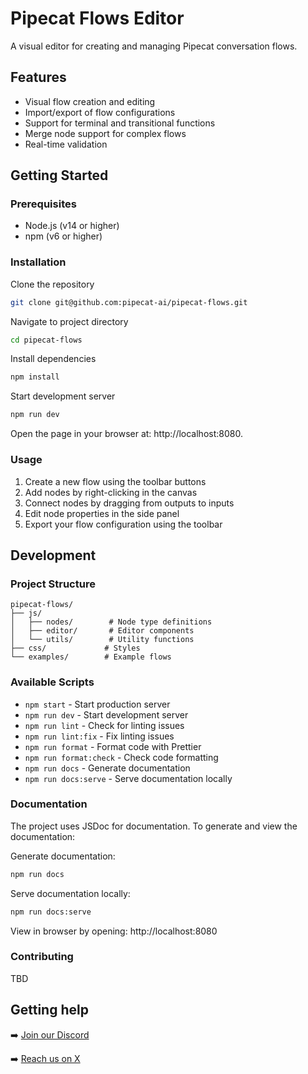 # Pipecat Flows Editor

A visual editor for creating and managing Pipecat conversation flows.

## Features

- Visual flow creation and editing
- Import/export of flow configurations
- Support for terminal and transitional functions
- Merge node support for complex flows
- Real-time validation

## Getting Started

### Prerequisites

- Node.js (v14 or higher)
- npm (v6 or higher)

### Installation

Clone the repository

```bash
git clone git@github.com:pipecat-ai/pipecat-flows.git
```

Navigate to project directory

```bash
cd pipecat-flows
```

Install dependencies

```bash
npm install
```

Start development server

```bash
npm run dev
```

Open the page in your browser at: http://localhost:8080.

### Usage

1. Create a new flow using the toolbar buttons
2. Add nodes by right-clicking in the canvas
3. Connect nodes by dragging from outputs to inputs
4. Edit node properties in the side panel
5. Export your flow configuration using the toolbar

## Development

### Project Structure

```
pipecat-flows/
├── js/
│   ├── nodes/        # Node type definitions
│   ├── editor/       # Editor components
│   └── utils/        # Utility functions
├── css/             # Styles
└── examples/        # Example flows
```

### Available Scripts

- `npm start` - Start production server
- `npm run dev` - Start development server
- `npm run lint` - Check for linting issues
- `npm run lint:fix` - Fix linting issues
- `npm run format` - Format code with Prettier
- `npm run format:check` - Check code formatting
- `npm run docs` - Generate documentation
- `npm run docs:serve` - Serve documentation locally

### Documentation

The project uses JSDoc for documentation. To generate and view the documentation:

Generate documentation:

```bash
npm run docs
```

Serve documentation locally:

```bash
npm run docs:serve
```

View in browser by opening: http://localhost:8080

### Contributing

TBD

## Getting help

➡️ [Join our Discord](https://discord.gg/pipecat)

➡️ [Reach us on X](https://x.com/pipecat_ai)
